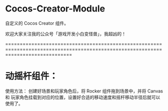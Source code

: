 # Cocos-Creator-Module

自定义的 Cocos Creator 组件。

欢迎大家关注我的公众号「游戏开发小白变怪兽」，我超凶的！

===================================================================================================================================

# 动摇杆组件：
使用方法：
创建好场景和玩家角色后，将 Rocker 组件拖到场景中，并将 Canvas 和 玩家角色挂载到对应的位置，设置好合适的移动速度和摇杆移动半径后就可以使用了。

